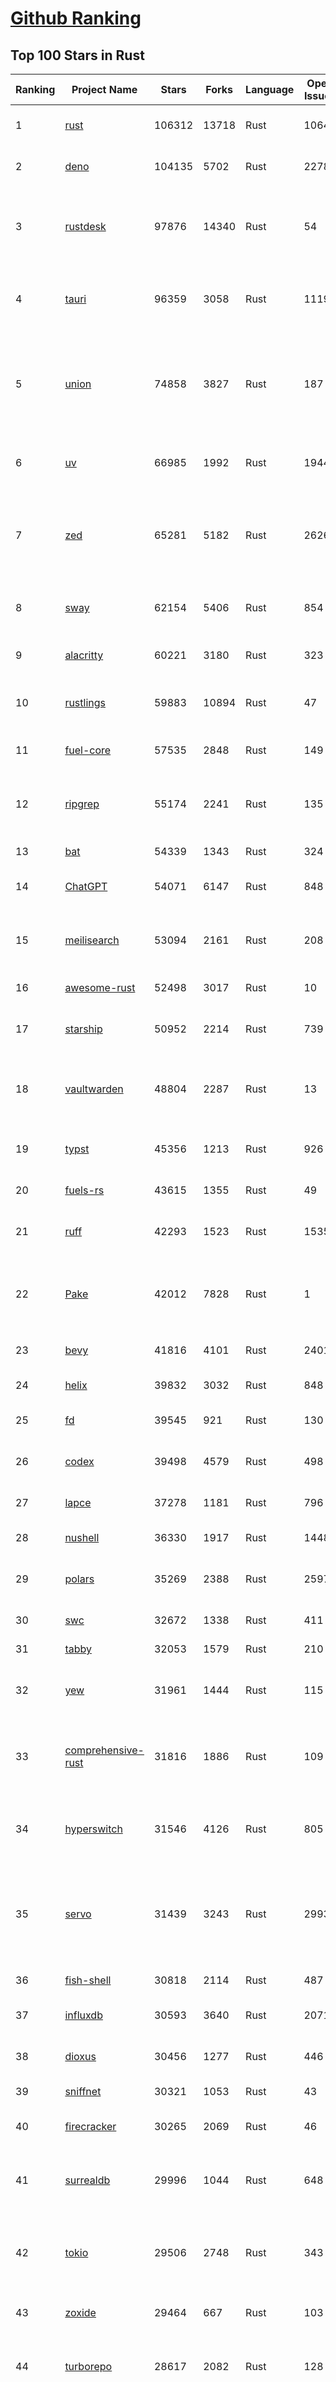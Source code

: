 [Github Ranking](../README.md)
==========

## Top 100 Stars in Rust

| Ranking | Project Name | Stars | Forks | Language | Open Issues | Description | Last Commit |
| ------- | ------------ | ----- | ----- | -------- | ----------- | ----------- | ----------- |
| 1 | [rust](https://github.com/rust-lang/rust) | 106312 | 13718 | Rust | 10649 | Empowering everyone to build reliable and efficient software. | 2025-09-08T17:35:09Z |
| 2 | [deno](https://github.com/denoland/deno) | 104135 | 5702 | Rust | 2278 | A modern runtime for JavaScript and TypeScript. | 2025-09-08T19:02:14Z |
| 3 | [rustdesk](https://github.com/rustdesk/rustdesk) | 97876 | 14340 | Rust | 54 | An open-source remote desktop application designed for self-hosting, as an alternative to TeamViewer. | 2025-09-08T09:35:45Z |
| 4 | [tauri](https://github.com/tauri-apps/tauri) | 96359 | 3058 | Rust | 1119 | Build smaller, faster, and more secure desktop and mobile applications with a web frontend. | 2025-09-08T10:09:48Z |
| 5 | [union](https://github.com/unionlabs/union) | 74858 | 3827 | Rust | 187 | The trust-minimized, zero-knowledge bridging protocol, designed for censorship resistance, extremely high security, and usage in decentralized finance. | 2025-09-08T15:01:30Z |
| 6 | [uv](https://github.com/astral-sh/uv) | 66985 | 1992 | Rust | 1944 | An extremely fast Python package and project manager, written in Rust. | 2025-09-08T16:16:21Z |
| 7 | [zed](https://github.com/zed-industries/zed) | 65281 | 5182 | Rust | 2626 | Code at the speed of thought – Zed is a high-performance, multiplayer code editor from the creators of Atom and Tree-sitter. | 2025-09-08T18:42:49Z |
| 8 | [sway](https://github.com/FuelLabs/sway) | 62154 | 5406 | Rust | 854 | 🌴 Empowering everyone to build reliable and efficient smart contracts. | 2025-09-08T09:38:54Z |
| 9 | [alacritty](https://github.com/alacritty/alacritty) | 60221 | 3180 | Rust | 323 | A cross-platform, OpenGL terminal emulator. | 2025-09-01T17:11:21Z |
| 10 | [rustlings](https://github.com/rust-lang/rustlings) | 59883 | 10894 | Rust | 47 | :crab: Small exercises to get you used to reading and writing Rust code! | 2025-08-21T22:05:36Z |
| 11 | [fuel-core](https://github.com/FuelLabs/fuel-core) | 57535 | 2848 | Rust | 149 | Rust full node implementation of the Fuel v2 protocol. | 2025-09-08T17:04:35Z |
| 12 | [ripgrep](https://github.com/BurntSushi/ripgrep) | 55174 | 2241 | Rust | 135 | ripgrep recursively searches directories for a regex pattern while respecting your gitignore | 2025-09-07T15:09:38Z |
| 13 | [bat](https://github.com/sharkdp/bat) | 54339 | 1343 | Rust | 324 | A cat(1) clone with wings. | 2025-09-04T06:38:23Z |
| 14 | [ChatGPT](https://github.com/lencx/ChatGPT) | 54071 | 6147 | Rust | 848 | 🔮 ChatGPT Desktop Application (Mac, Windows and Linux) | 2024-08-29T17:58:11Z |
| 15 | [meilisearch](https://github.com/meilisearch/meilisearch) | 53094 | 2161 | Rust | 208 | A lightning-fast search engine API bringing AI-powered hybrid search to your sites and applications. | 2025-09-08T15:05:11Z |
| 16 | [awesome-rust](https://github.com/rust-unofficial/awesome-rust) | 52498 | 3017 | Rust | 10 | A curated list of Rust code and resources. | 2025-09-07T16:18:46Z |
| 17 | [starship](https://github.com/starship/starship) | 50952 | 2214 | Rust | 739 | ☄🌌️  The minimal, blazing-fast, and infinitely customizable prompt for any shell! | 2025-09-08T13:59:36Z |
| 18 | [vaultwarden](https://github.com/dani-garcia/vaultwarden) | 48804 | 2287 | Rust | 13 | Unofficial Bitwarden compatible server written in Rust, formerly known as bitwarden_rs | 2025-08-29T11:14:40Z |
| 19 | [typst](https://github.com/typst/typst) | 45356 | 1213 | Rust | 926 | A new markup-based typesetting system that is powerful and easy to learn. | 2025-09-08T18:28:37Z |
| 20 | [fuels-rs](https://github.com/FuelLabs/fuels-rs) | 43615 | 1355 | Rust | 49 | Fuel Network Rust SDK | 2025-08-21T01:32:58Z |
| 21 | [ruff](https://github.com/astral-sh/ruff) | 42293 | 1523 | Rust | 1535 | An extremely fast Python linter and code formatter, written in Rust. | 2025-09-08T18:54:07Z |
| 22 | [Pake](https://github.com/tw93/Pake) | 42012 | 7828 | Rust | 1 | 🤱🏻 Turn any webpage into a desktop app with one command. 🤱🏻 一键打包网页生成轻量桌面应用。 | 2025-09-07T09:54:24Z |
| 23 | [bevy](https://github.com/bevyengine/bevy) | 41816 | 4101 | Rust | 2401 | A refreshingly simple data-driven game engine built in Rust | 2025-09-08T08:57:20Z |
| 24 | [helix](https://github.com/helix-editor/helix) | 39832 | 3032 | Rust | 848 | A post-modern modal text editor. | 2025-09-07T18:05:52Z |
| 25 | [fd](https://github.com/sharkdp/fd) | 39545 | 921 | Rust | 130 | A simple, fast and user-friendly alternative to 'find' | 2025-09-06T01:22:08Z |
| 26 | [codex](https://github.com/openai/codex) | 39498 | 4579 | Rust | 498 | Lightweight coding agent that runs in your terminal | 2025-09-08T19:00:57Z |
| 27 | [lapce](https://github.com/lapce/lapce) | 37278 | 1181 | Rust | 796 | Lightning-fast and Powerful Code Editor written in Rust | 2025-09-08T00:46:58Z |
| 28 | [nushell](https://github.com/nushell/nushell) | 36330 | 1917 | Rust | 1448 | A new type of shell | 2025-09-08T14:10:34Z |
| 29 | [polars](https://github.com/pola-rs/polars) | 35269 | 2388 | Rust | 2597 | Dataframes powered by a multithreaded, vectorized query engine, written in Rust | 2025-09-08T16:28:00Z |
| 30 | [swc](https://github.com/swc-project/swc) | 32672 | 1338 | Rust | 411 | Rust-based platform for the Web | 2025-09-08T15:07:01Z |
| 31 | [tabby](https://github.com/TabbyML/tabby) | 32053 | 1579 | Rust | 210 | Self-hosted AI coding assistant | 2025-08-26T20:03:41Z |
| 32 | [yew](https://github.com/yewstack/yew) | 31961 | 1444 | Rust | 115 | Rust / Wasm framework for creating reliable and efficient web applications | 2025-09-05T03:06:53Z |
| 33 | [comprehensive-rust](https://github.com/google/comprehensive-rust) | 31816 | 1886 | Rust | 109 | This is the Rust course used by the Android team at Google. It provides you the material to quickly teach Rust. | 2025-09-07T19:35:08Z |
| 34 | [hyperswitch](https://github.com/juspay/hyperswitch) | 31546 | 4126 | Rust | 805 | An open source payments switch written in Rust to make payments fast, reliable and affordable | 2025-09-08T18:35:17Z |
| 35 | [servo](https://github.com/servo/servo) | 31439 | 3243 | Rust | 2993 | Servo aims to empower developers with a lightweight, high-performance alternative for embedding web technologies in applications. | 2025-09-08T17:03:42Z |
| 36 | [fish-shell](https://github.com/fish-shell/fish-shell) | 30818 | 2114 | Rust | 487 | The user-friendly command line shell. | 2025-09-08T09:47:55Z |
| 37 | [influxdb](https://github.com/influxdata/influxdb) | 30593 | 3640 | Rust | 2071 | Scalable datastore for metrics, events, and real-time analytics | 2025-09-08T18:54:57Z |
| 38 | [dioxus](https://github.com/DioxusLabs/dioxus) | 30456 | 1277 | Rust | 446 | Fullstack app framework for web, desktop, and mobile. | 2025-09-08T12:19:58Z |
| 39 | [sniffnet](https://github.com/GyulyVGC/sniffnet) | 30321 | 1053 | Rust | 43 | Comfortably monitor your Internet traffic 🕵️‍♂️ | 2025-09-08T16:15:47Z |
| 40 | [firecracker](https://github.com/firecracker-microvm/firecracker) | 30265 | 2069 | Rust | 46 | Secure and fast microVMs for serverless computing. | 2025-09-08T18:19:35Z |
| 41 | [surrealdb](https://github.com/surrealdb/surrealdb) | 29996 | 1044 | Rust | 648 | A scalable, distributed, collaborative, document-graph database, for the realtime web | 2025-09-08T16:13:58Z |
| 42 | [tokio](https://github.com/tokio-rs/tokio) | 29506 | 2748 | Rust | 343 | A runtime for writing reliable asynchronous applications with Rust. Provides I/O, networking, scheduling, timers, ... | 2025-09-08T10:07:41Z |
| 43 | [zoxide](https://github.com/ajeetdsouza/zoxide) | 29464 | 667 | Rust | 103 | A smarter cd command. Supports all major shells. | 2025-08-22T20:57:21Z |
| 44 | [turborepo](https://github.com/vercel/turborepo) | 28617 | 2082 | Rust | 128 | Build system optimized for JavaScript and TypeScript, written in Rust | 2025-09-08T13:14:48Z |
| 45 | [rust-course](https://github.com/sunface/rust-course) | 28595 | 2459 | Rust | 62 | “连续八年成为全世界最受喜爱的语言，无 GC 也无需手动内存管理、极高的性能和安全性、过程/OO/函数式编程、优秀的包管理、JS 未来基石" — 工作之余的第二语言来试试 Rust 吧。本书拥有全面且深入的讲解、生动贴切的示例、德芙般丝滑的内容，这可能是目前最用心的 Rust 中文学习教程 / Book  | 2025-08-26T01:08:34Z |
| 46 | [linera-protocol](https://github.com/linera-io/linera-protocol) | 28355 | 1897 | Rust | 464 | Main repository for the Linera protocol | 2025-09-08T18:19:37Z |
| 47 | [yazi](https://github.com/sxyazi/yazi) | 28096 | 604 | Rust | 41 | 💥 Blazing fast terminal file manager written in Rust, based on async I/O. | 2025-09-08T15:50:33Z |
| 48 | [just](https://github.com/casey/just) | 27567 | 579 | Rust | 299 | 🤖 Just a command runner | 2025-09-08T10:30:31Z |
| 49 | [iced](https://github.com/iced-rs/iced) | 27529 | 1360 | Rust | 317 | A cross-platform GUI library for Rust, inspired by Elm | 2025-09-08T12:50:50Z |
| 50 | [delta](https://github.com/dandavison/delta) | 27468 | 437 | Rust | 269 | A syntax-highlighting pager for git, diff, grep, and blame output | 2025-08-03T15:43:25Z |
| 51 | [egui](https://github.com/emilk/egui) | 26382 | 1836 | Rust | 822 | egui: an easy-to-use immediate mode GUI in Rust that runs on both web and native | 2025-09-08T16:28:47Z |
| 52 | [zellij](https://github.com/zellij-org/zellij) | 26237 | 805 | Rust | 1184 | A terminal workspace with batteries included | 2025-08-28T15:48:35Z |
| 53 | [hyperfine](https://github.com/sharkdp/hyperfine) | 26100 | 418 | Rust | 41 | A command-line benchmarking tool | 2025-09-04T14:12:20Z |
| 54 | [czkawka](https://github.com/qarmin/czkawka) | 26031 | 824 | Rust | 459 | Multi functional app to find duplicates, empty folders, similar images etc. | 2025-09-08T18:30:37Z |
| 55 | [qdrant](https://github.com/qdrant/qdrant) | 25767 | 1797 | Rust | 348 | Qdrant - High-performance, massive-scale Vector Database and Vector Search Engine for the next generation of AI. Also available in the cloud https://cloud.qdrant.io/ | 2025-09-08T18:31:44Z |
| 56 | [atuin](https://github.com/atuinsh/atuin) | 25690 | 698 | Rust | 358 | ✨ Magical shell history | 2025-09-08T06:13:04Z |
| 57 | [Rocket](https://github.com/rwf2/Rocket) | 25370 | 1612 | Rust | 54 | A web framework for Rust. | 2025-08-31T17:17:07Z |
| 58 | [pingora](https://github.com/cloudflare/pingora) | 25007 | 1465 | Rust | 146 | A library for building fast, reliable and evolvable network services. | 2025-08-29T23:18:36Z |
| 59 | [Rust](https://github.com/TheAlgorithms/Rust) | 24632 | 2445 | Rust | 2 |  All Algorithms implemented in Rust  | 2025-09-08T16:32:39Z |
| 60 | [exa](https://github.com/ogham/exa) | 24131 | 662 | Rust | 196 | A modern replacement for ‘ls’. | 2024-09-24T15:18:09Z |
| 61 | [tools](https://github.com/rome/tools) | 23588 | 651 | Rust | 86 | Unified developer tools for JavaScript, TypeScript, and the web | 2023-09-04T08:42:49Z |
| 62 | [anki](https://github.com/ankitects/anki) | 23566 | 2477 | Rust | 243 | Anki is a smart spaced repetition flashcard program | 2025-09-06T11:17:49Z |
| 63 | [actix-web](https://github.com/actix/actix-web) | 23538 | 1780 | Rust | 189 | Actix Web is a powerful, pragmatic, and extremely fast web framework for Rust. | 2025-09-08T00:58:56Z |
| 64 | [chroma](https://github.com/chroma-core/chroma) | 23154 | 1813 | Rust | 232 | Open-source search and retrieval database for AI applications. | 2025-09-08T18:29:27Z |
| 65 | [axum](https://github.com/tokio-rs/axum) | 23032 | 1236 | Rust | 52 | Ergonomic and modular web framework built with Tokio, Tower, and Hyper | 2025-09-08T08:18:31Z |
| 66 | [difftastic](https://github.com/Wilfred/difftastic) | 22894 | 395 | Rust | 220 | a structural diff that understands syntax 🟥🟩 | 2025-08-29T22:03:37Z |
| 67 | [fnm](https://github.com/Schniz/fnm) | 22064 | 576 | Rust | 280 | 🚀 Fast and simple Node.js version manager, built in Rust | 2025-09-08T11:43:37Z |
| 68 | [tree-sitter](https://github.com/tree-sitter/tree-sitter) | 21951 | 2049 | Rust | 116 | An incremental parsing system for programming tools | 2025-09-07T08:44:09Z |
| 69 | [wezterm](https://github.com/wezterm/wezterm) | 21723 | 989 | Rust | 1267 | A GPU-accelerated cross-platform terminal emulator and multiplexer written by @wez and implemented in Rust | 2025-09-01T02:42:36Z |
| 70 | [coreutils](https://github.com/uutils/coreutils) | 21267 | 1538 | Rust | 342 | Cross-platform Rust rewrite of the GNU coreutils | 2025-09-08T11:51:40Z |
| 71 | [Graphite](https://github.com/GraphiteEditor/Graphite) | 21044 | 888 | Rust | 298 | An open source graphics editor for 2025: comprehensive 2D content creation tool suite for graphic design, digital art, and interactive real-time motion graphics — featuring node-based procedural editing | 2025-09-08T14:16:07Z |
| 72 | [sonic](https://github.com/valeriansaliou/sonic) | 20970 | 605 | Rust | 64 | 🦔 Fast, lightweight & schema-less search backend. An alternative to Elasticsearch that runs on a few MBs of RAM. | 2025-01-06T21:19:17Z |
| 73 | [biome](https://github.com/biomejs/biome) | 20946 | 688 | Rust | 272 | A toolchain for web projects, aimed to provide functionalities to maintain them. Biome offers formatter and linter, usable via CLI and LSP. | 2025-09-08T11:16:23Z |
| 74 | [gitui](https://github.com/gitui-org/gitui) | 20489 | 645 | Rust | 203 | Blazing 💥 fast terminal-ui for git written in rust 🦀 | 2025-09-08T14:49:15Z |
| 75 | [RustPython](https://github.com/RustPython/RustPython) | 20480 | 1342 | Rust | 328 | A Python Interpreter written in Rust | 2025-09-08T13:25:33Z |
| 76 | [slint](https://github.com/slint-ui/slint) | 20285 | 733 | Rust | 734 | Slint is an open-source declarative GUI toolkit to build native user interfaces for Rust, C++, JavaScript, or Python apps. | 2025-09-08T18:02:29Z |
| 77 | [mdBook](https://github.com/rust-lang/mdBook) | 20282 | 1762 | Rust | 522 | Create book from markdown files. Like Gitbook but implemented in Rust | 2025-09-08T17:41:32Z |
| 78 | [vector](https://github.com/vectordotdev/vector) | 20254 | 1850 | Rust | 1960 | A high-performance observability data pipeline. | 2025-09-08T19:02:51Z |
| 79 | [gleam](https://github.com/gleam-lang/gleam) | 20225 | 860 | Rust | 172 | ⭐️ A friendly language for building type-safe, scalable systems! | 2025-09-08T12:21:04Z |
| 80 | [jj](https://github.com/jj-vcs/jj) | 20104 | 703 | Rust | 574 | A Git-compatible VCS that is both simple and powerful | 2025-09-08T18:21:48Z |
| 81 | [wasmer](https://github.com/wasmerio/wasmer) | 20008 | 909 | Rust | 223 | 🚀 Fast, secure, lightweight containers based on WebAssembly | 2025-09-08T07:52:21Z |
| 82 | [xi-editor](https://github.com/xi-editor/xi-editor) | 19836 | 703 | Rust | 135 | A modern editor with a backend written in Rust. | 2024-03-19T00:11:37Z |
| 83 | [neon](https://github.com/neondatabase/neon) | 19653 | 768 | Rust | 285 | Neon: Serverless Postgres. We separated storage and compute to offer autoscaling, code-like database branching, and scale to zero. | 2025-09-02T17:56:34Z |
| 84 | [goose](https://github.com/block/goose) | 19389 | 1685 | Rust | 295 | an open source, extensible AI agent that goes beyond code suggestions - install, execute, edit, and test with any LLM | 2025-09-08T18:50:12Z |
| 85 | [leptos](https://github.com/leptos-rs/leptos) | 19047 | 788 | Rust | 91 | Build fast web applications with Rust. | 2025-09-08T18:55:24Z |
| 86 | [mise](https://github.com/jdx/mise) | 19042 | 626 | Rust | 25 | dev tools, env vars, task runner | 2025-09-08T14:54:42Z |
| 87 | [Bend](https://github.com/HigherOrderCO/Bend) | 18996 | 467 | Rust | 96 | A massively parallel, high-level programming language | 2025-06-03T17:36:56Z |
| 88 | [cube](https://github.com/cube-js/cube) | 18863 | 1886 | Rust | 624 | 📊 Cube’s universal semantic layer platform is the next evolution of OLAP technology for AI, BI, spreadsheets, and embedded analytics | 2025-09-08T19:02:24Z |
| 89 | [relay](https://github.com/facebook/relay) | 18850 | 1865 | Rust | 600 | Relay is a JavaScript framework for building data-driven React applications. | 2025-09-07T02:10:33Z |
| 90 | [spotify-tui](https://github.com/Rigellute/spotify-tui) | 18501 | 560 | Rust | 273 | Spotify for the terminal written in Rust 🚀 | 2024-04-04T15:03:12Z |
| 91 | [candle](https://github.com/huggingface/candle) | 18039 | 1209 | Rust | 444 | Minimalist ML framework for Rust | 2025-09-08T17:58:40Z |
| 92 | [RustScan](https://github.com/bee-san/RustScan) | 17966 | 1188 | Rust | 30 | 🤖 The Modern Port Scanner 🤖 | 2025-09-04T13:00:05Z |
| 93 | [universal-android-debloater](https://github.com/0x192/universal-android-debloater) | 17782 | 916 | Rust | 466 | Cross-platform GUI written in Rust using ADB to debloat non-rooted android devices. Improve your privacy, the security and battery life of your device. | 2024-08-02T16:16:12Z |
| 94 | [fhevm](https://github.com/zama-ai/fhevm) | 17771 | 748 | Rust | 10 | FHEVM, a full-stack framework for integrating Fully Homomorphic Encryption (FHE) with blockchain applications | 2025-09-08T17:45:22Z |
| 95 | [hurl](https://github.com/Orange-OpenSource/hurl) | 17447 | 680 | Rust | 194 | Hurl, run and test HTTP requests with plain text. | 2025-09-08T19:00:08Z |
| 96 | [SpacetimeDB](https://github.com/clockworklabs/SpacetimeDB) | 17408 | 598 | Rust | 484 | Multiplayer at the speed of light | 2025-09-08T18:19:59Z |
| 97 | [eza](https://github.com/eza-community/eza) | 17226 | 316 | Rust | 214 | A modern alternative to ls | 2025-09-06T15:19:45Z |
| 98 | [ruffle](https://github.com/ruffle-rs/ruffle) | 17165 | 910 | Rust | 5240 | A Flash Player emulator written in Rust | 2025-09-08T18:23:55Z |
| 99 | [wasmtime](https://github.com/bytecodealliance/wasmtime) | 16841 | 1499 | Rust | 740 | A lightweight WebAssembly runtime that is fast, secure, and standards-compliant | 2025-09-08T18:57:07Z |
| 100 | [diem](https://github.com/diem/diem) | 16696 | 2580 | Rust | 357 | Diem’s mission is to build a trusted and innovative financial network that empowers people and businesses around the world. | 2025-08-29T05:01:19Z |

